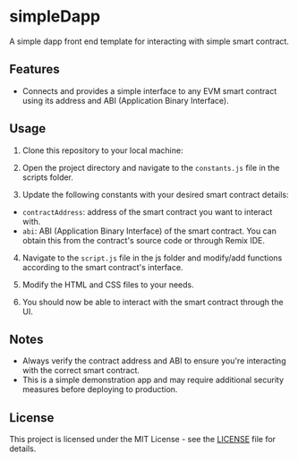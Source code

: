 # simpleDapp
A simple dapp front end template for interacting with simple smart contract.

## Features

- Connects and provides a simple interface to any EVM smart contract using its address and ABI (Application Binary Interface).

## Usage

1. Clone this repository to your local machine:

2. Open the project directory and navigate to the `constants.js` file in the scripts folder.

3. Update the following constants with your desired smart contract details:

- `contractAddress`: address of the smart contract you want to interact with.
- `abi`: ABI (Application Binary Interface) of the smart contract. You can obtain this from the contract's source code or through Remix IDE.

4. Navigate to the `script.js` file in the js folder and modify/add functions according to the smart contract's interface.

5. Modify the HTML and CSS files to your needs.

6. You should now be able to interact with the smart contract through the UI.

## Notes

- Always verify the contract address and ABI to ensure you're interacting with the correct smart contract.
- This is a simple demonstration app and may require additional security measures before deploying to production.

## License

This project is licensed under the MIT License - see the [LICENSE](LICENSE) file for details.
